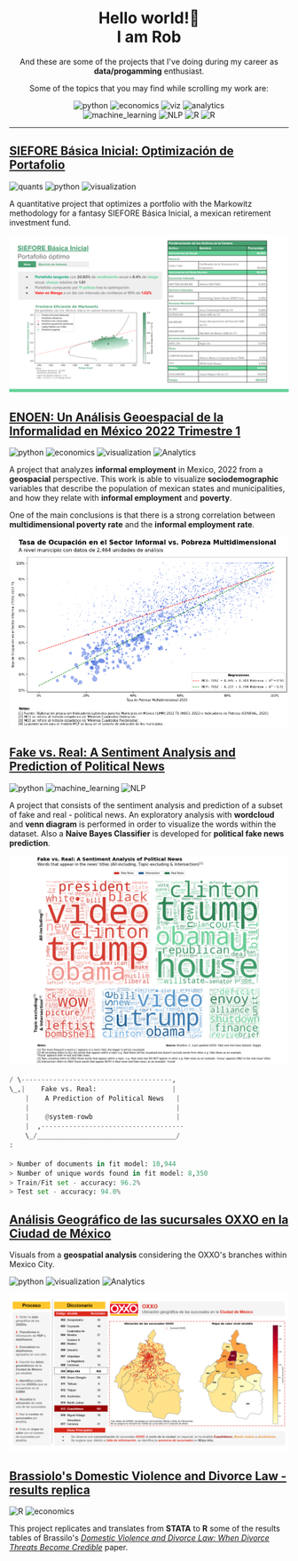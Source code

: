 <div align="center">
    <h1>Hello world!👋<br>I am Rob</h1>
    <p>And these are some of the projects that I've doing during my career as <b>data/progamming</b> enthusiast.</p>
    <p>Some of the topics that you may find while scrolling my work are:</p>
    <p>
        <img src="https://img.shields.io/badge/Python-3776AB" alt="python"/>
        <img src="https://img.shields.io/badge/Economics-green" alt="economics">
        <img src="https://img.shields.io/badge/Visualization-orange" alt="viz"/>
        <img src="https://img.shields.io/badge/Analytics-blue" alt="analytics">
        <br>
        <img src="https://img.shields.io/badge/Machine_Learning-red" alt="machine_learning"/>
        <img src="https://img.shields.io/badge/NLP-purple" alt="NLP"/>
        <img src="https://img.shields.io/badge/R-276DC3" alt="R"/>
        <img src="https://img.shields.io/badge/Quants-lime" alt="R"/>
    </p>
</div>

---
## [**SIEFORE Básica Inicial: Optimización de Portafolio**](https://github.com/system-rowb/SIEFORE-Basica-Inicial)


![quants](https://img.shields.io/badge/Quants-lime)
![python](https://img.shields.io/badge/Python-3776AB)
![visualization](https://img.shields.io/badge/Visualization-orange)

A quantitative project that optimizes a portfolio with the Markowitz methodology for a fantasy SIEFORE Básica Inicial, a mexican retirement investment fund.

![portfolio_optimo](https://github.com/system-rowb/SIEFORE-Basica-Inicial/blob/main/img/portafolio_optimo_op.png)

## [**ENOEN: Un Análisis Geoespacial de la Informalidad en México 2022 Trimestre 1**](https://github.com/system-rowb/Data-Portfolio/tree/main/Visualization/GEO_Informalidad_Mexico)


![python](https://img.shields.io/badge/Python-3776AB)
![economics](https://img.shields.io/badge/Economics-green)
![visualization](https://img.shields.io/badge/Visualization-orange)
![Analytics](https://img.shields.io/badge/Analytics-blue)

A project that analyzes **informal employment** in Mexico, 2022 from a **geospacial** perspective. This work is able to visualize **sociodemographic** variables that describe the population of mexican states and municipalities, and how they relate with **informal employment** and **poverty**.

One of the main conclusions is that there is a strong correlation between **multidimensional poverty rate** and the **informal employment rate**.

![poverty_informality_correlation](https://github.com/system-rowb/Data-Portfolio/blob/main/Visualization/GEO_Informalidad_Mexico/imgs/poverty_informality_correlation.png)

## [**Fake vs. Real: A Sentiment Analysis and Prediction of Political News**](https://github.com/system-rowb/Data-Portfolio/tree/main/NLP/Fake_news)


![python](https://img.shields.io/badge/Python-blue)
![machine_learning](https://img.shields.io/badge/Machine_Learning-red)
![NLP](https://img.shields.io/badge/NLP-purple)

A project that consists of the sentiment analysis and prediction of a subset of fake and real - political news. An exploratory analysis with **wordcloud** and **venn diagram** is performed in order to visualize the words within the dataset. Also a **Naive Bayes Classifier** is developed for **political fake news prediction**.

![wordclouds_only](https://github.com/system-rowb/Data-Portfolio/blob/main/NLP/Fake_news/img/wordclouds_only.png)

```python
/ \--------------------------------------, 
\_,|    Fake vs. Real:                   | 
    |    A Prediction of Political News   |
    |                                     |
    |    @system-rowb                     |
    |  ,------------------------------------
    \_/___________________________________/ 
: 

> Number of documents in fit model: 10,944
> Number of unique words found in fit model: 8,350
> Train/Fit set - accuracy: 96.2%
> Test set - accuracy: 94.0%
```

## [**Análisis Geográfico de las sucursales OXXO en la Ciudad de México**](https://github.com/system-rowb/Data-Portfolio/tree/main/Visualization/GEOsucursales_OXXO)

Visuals from a **geospatial analysis** considering the OXXO's branches within Mexico City.

![python](https://img.shields.io/badge/Python-blue)
![visualization](https://img.shields.io/badge/Visualization-orange)
![Analytics](https://img.shields.io/badge/Analytics-blue)

![onepager_OXXO](https://github.com/system-rowb/Data-Portfolio/blob/main/Visualization/GEOsucursales_OXXO/data/onepager_OXXO.png)

## [**Brassiolo's Domestic Violence and Divorce Law - results replica**](https://github.com/system-rowb/Data-Portfolio/tree/main/Econometrics/DiD_Brassiolo_replica)

![R](https://img.shields.io/badge/R-276DC3)
![economics](https://img.shields.io/badge/Economics-green)

This project replicates and translates from **STATA** to **R** some of the results tables of Brassilo's [*Domestic Violence and Divorce Law: When Divorce Threats Become Credible*](https://www.jstor.org/stable/26553209) paper.